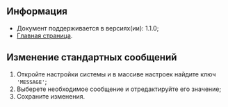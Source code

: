 Информация
------------

* Документ поддерживается в версиях(ии): 1.1.0;
* [Главная страница][0].

Изменение стандартных сообщений
------------

1. Откройте настройки системы и в массиве настроек найдите ключ `'MESSAGE'`; 
1. Выберете необходимое сообщение и отредактируйте его значение;
1. Сохраните изменения. 

[0]: index.md